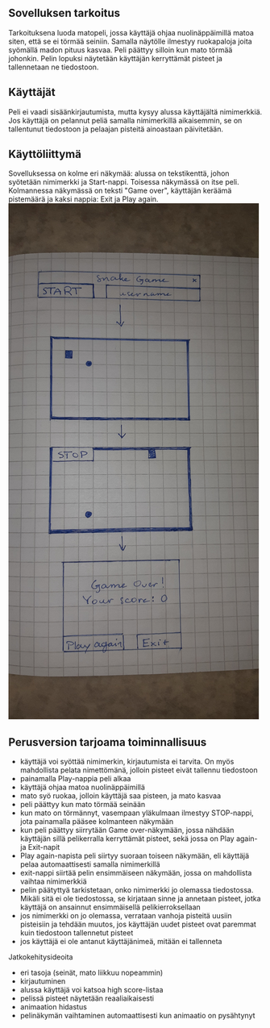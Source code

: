 ## Sovelluksen tarkoitus
Tarkoituksena luoda matopeli, jossa käyttäjä ohjaa nuolinäppäimillä matoa siten, että se ei törmää seiniin. 
Samalla näytölle ilmestyy ruokapaloja joita syömällä madon pituus kasvaa. Peli päättyy silloin kun mato törmää johonkin. 
Pelin lopuksi näytetään käyttäjän kerryttämät pisteet ja tallennetaan ne tiedostoon.

## Käyttäjät
Peli ei vaadi sisäänkirjautumista, mutta kysyy alussa käyttäjältä nimimerkkiä. Jos käyttäjä on pelannut peliä samalla 
nimimerkillä aikaisemmin, se on tallentunut tiedostoon ja pelaajan pisteitä ainoastaan päivitetään. 

## Käyttöliittymä
Sovelluksessa on kolme eri näkymää: alussa on tekstikenttä, johon syötetään nimimerkki ja Start-nappi. Toisessa näkymässä on 
itse peli. Kolmannessa näkymässä on teksti "Game over", käyttäjän keräämä pistemäärä ja kaksi nappia: Exit ja Play again.
![Kuva](gui.jpg)

## Perusversion tarjoama toiminnallisuus
- käyttäjä voi syöttää nimimerkin, kirjautumista ei tarvita. On myös mahdollista pelata nimettömänä, jolloin pisteet eivät tallennu
tiedostoon
- painamalla Play-nappia peli alkaa
- käyttäjä ohjaa matoa nuolinäppäimillä
- mato syö ruokaa, jolloin käyttäjä saa pisteen, ja mato kasvaa
- peli päättyy kun mato törmää seinään
- kun mato on törmännyt, vasempaan yläkulmaan ilmestyy STOP-nappi, jota painamalla pääsee kolmanteen näkymään
- kun peli päättyy siirrytään Game over-näkymään, jossa nähdään käyttäjän sillä pelikerralla kerryttämät pisteet, sekä jossa on 
Play again- ja Exit-napit 
- Play again-napista peli siirtyy suoraan toiseen näkymään, eli käyttäjä pelaa automaattisesti samalla nimimerkillä
- exit-nappi siirtää pelin ensimmäiseen näkymään, jossa on mahdollista vaihtaa nimimerkkiä
- pelin päätyttyä tarkistetaan, onko nimimerkki jo olemassa tiedostossa. Mikäli sitä ei ole tiedostossa, se kirjataan sinne
ja annetaan pisteet, jotka käyttäjä on ansainnut ensimmäisellä pelikierroksellaan
- jos nimimerkki on jo olemassa, verrataan vanhoja pisteitä uusiin pisteisiin ja tehdään muutos, jos käyttäjän uudet pisteet ovat 
paremmat kuin tiedostoon tallennetut pisteet
- jos käyttäjä ei ole antanut käyttäjänimeä, mitään ei tallenneta 

Jatkokehitysideoita
- eri tasoja (seinät, mato liikkuu nopeammin)
- kirjautuminen
- alussa käyttäjä voi katsoa high score-listaa
- pelissä pisteet näytetään reaaliaikaisesti
- animaation hidastus
- pelinäkymän vaihtaminen automaattisesti kun animaatio on pysähtynyt
